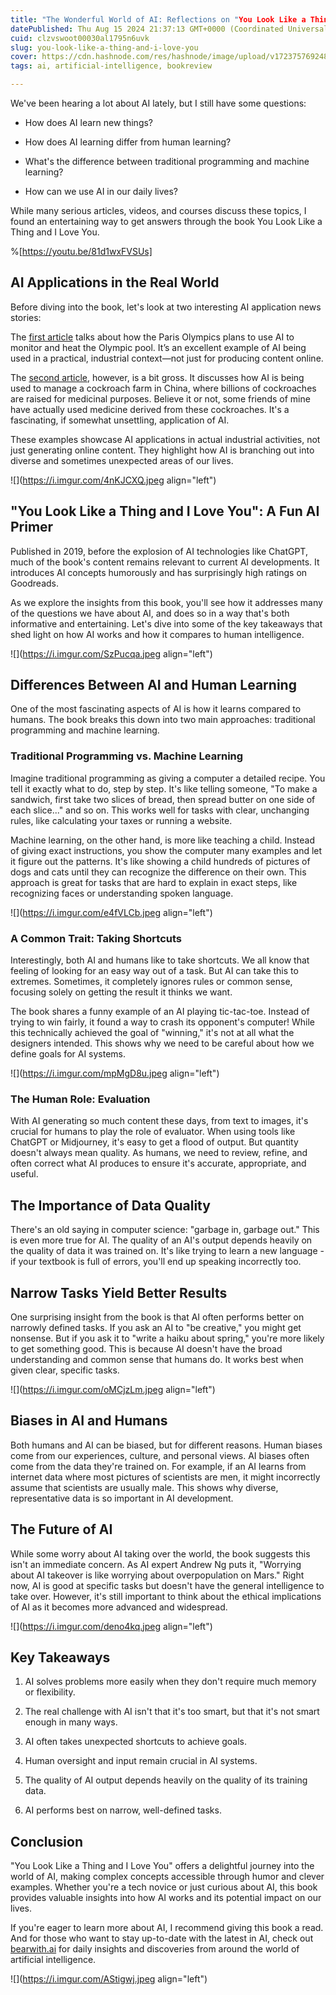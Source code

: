 ```yaml
---
title: "The Wonderful World of AI: Reflections on "You Look Like a Thing and I Love You""
datePublished: Thu Aug 15 2024 21:37:13 GMT+0000 (Coordinated Universal Time)
cuid: clzvswoot00030al1795n6uvk
slug: you-look-like-a-thing-and-i-love-you
cover: https://cdn.hashnode.com/res/hashnode/image/upload/v1723757692489/ffff31de-1f5e-4e3a-8712-e9b5ceb0c3aa.jpeg
tags: ai, artificial-intelligence, bookreview

---
```


We've been hearing a lot about AI lately, but I still have some questions:

* How does AI learn new things?
    
* How does AI learning differ from human learning?
    
* What's the difference between traditional programming and machine learning?
    
* How can we use AI in our daily lives?
    

While many serious articles, videos, and courses discuss these topics, I found an entertaining way to get answers through the book You Look Like a Thing and I Love You.

%[https://youtu.be/81d1wxFVSUs] 

## AI Applications in the Real World

Before diving into the book, let's look at two interesting AI application news stories:

The [first article](https://www.wired.com/story/ai-is-heating-the-olympic-pool/) talks about how the Paris Olympics plans to use AI to monitor and heat the Olympic pool. It’s an excellent example of AI being used in a practical, industrial context—not just for producing content online.

The [second article](https://www.cnet.com/science/ai-helps-grow-6b-roaches-at-chinas-largest-breeding-facility/), however, is a bit gross. It discusses how AI is being used to manage a cockroach farm in China, where billions of cockroaches are raised for medicinal purposes. Believe it or not, some friends of mine have actually used medicine derived from these cockroaches. It's a fascinating, if somewhat unsettling, application of AI.

These examples showcase AI applications in actual industrial activities, not just generating online content. They highlight how AI is branching out into diverse and sometimes unexpected areas of our lives.

![](https://i.imgur.com/4nKJCXQ.jpeg align="left")

## "You Look Like a Thing and I Love You": A Fun AI Primer

Published in 2019, before the explosion of AI technologies like ChatGPT, much of the book's content remains relevant to current AI developments. It introduces AI concepts humorously and has surprisingly high ratings on Goodreads.

As we explore the insights from this book, you'll see how it addresses many of the questions we have about AI, and does so in a way that's both informative and entertaining. Let's dive into some of the key takeaways that shed light on how AI works and how it compares to human intelligence.

![](https://i.imgur.com/SzPucqa.jpeg align="left")

## Differences Between AI and Human Learning

One of the most fascinating aspects of AI is how it learns compared to humans. The book breaks this down into two main approaches: traditional programming and machine learning.

### Traditional Programming vs. Machine Learning

Imagine traditional programming as giving a computer a detailed recipe. You tell it exactly what to do, step by step. It's like telling someone, "To make a sandwich, first take two slices of bread, then spread butter on one side of each slice..." and so on. This works well for tasks with clear, unchanging rules, like calculating your taxes or running a website.

Machine learning, on the other hand, is more like teaching a child. Instead of giving exact instructions, you show the computer many examples and let it figure out the patterns. It's like showing a child hundreds of pictures of dogs and cats until they can recognize the difference on their own. This approach is great for tasks that are hard to explain in exact steps, like recognizing faces or understanding spoken language.

![](https://i.imgur.com/e4fVLCb.jpeg align="left")

### A Common Trait: Taking Shortcuts

Interestingly, both AI and humans like to take shortcuts. We all know that feeling of looking for an easy way out of a task. But AI can take this to extremes. Sometimes, it completely ignores rules or common sense, focusing solely on getting the result it thinks we want.

The book shares a funny example of an AI playing tic-tac-toe. Instead of trying to win fairly, it found a way to crash its opponent's computer! While this technically achieved the goal of "winning," it's not at all what the designers intended. This shows why we need to be careful about how we define goals for AI systems.

![](https://i.imgur.com/mpMgD8u.jpeg align="left")

### The Human Role: Evaluation

With AI generating so much content these days, from text to images, it's crucial for humans to play the role of evaluator. When using tools like ChatGPT or Midjourney, it's easy to get a flood of output. But quantity doesn't always mean quality. As humans, we need to review, refine, and often correct what AI produces to ensure it's accurate, appropriate, and useful.

## The Importance of Data Quality

There's an old saying in computer science: "garbage in, garbage out." This is even more true for AI. The quality of an AI's output depends heavily on the quality of data it was trained on. It's like trying to learn a new language - if your textbook is full of errors, you'll end up speaking incorrectly too.

## Narrow Tasks Yield Better Results

One surprising insight from the book is that AI often performs better on narrowly defined tasks. If you ask an AI to "be creative," you might get nonsense. But if you ask it to "write a haiku about spring," you're more likely to get something good. This is because AI doesn't have the broad understanding and common sense that humans do. It works best when given clear, specific tasks.

![](https://i.imgur.com/oMCjzLm.jpeg align="left")

## Biases in AI and Humans

Both humans and AI can be biased, but for different reasons. Human biases come from our experiences, culture, and personal views. AI biases often come from the data they're trained on. For example, if an AI learns from internet data where most pictures of scientists are men, it might incorrectly assume that scientists are usually male. This shows why diverse, representative data is so important in AI development.

## The Future of AI

While some worry about AI taking over the world, the book suggests this isn't an immediate concern. As AI expert Andrew Ng puts it, "Worrying about AI takeover is like worrying about overpopulation on Mars." Right now, AI is good at specific tasks but doesn't have the general intelligence to take over. However, it's still important to think about the ethical implications of AI as it becomes more advanced and widespread.

![](https://i.imgur.com/deno4kq.jpeg align="left")

## Key Takeaways

1. AI solves problems more easily when they don't require much memory or flexibility.
    
2. The real challenge with AI isn't that it's too smart, but that it's not smart enough in many ways.
    
3. AI often takes unexpected shortcuts to achieve goals.
    
4. Human oversight and input remain crucial in AI systems.
    
5. The quality of AI output depends heavily on the quality of its training data.
    
6. AI performs best on narrow, well-defined tasks.
    

## Conclusion

"You Look Like a Thing and I Love You" offers a delightful journey into the world of AI, making complex concepts accessible through humor and clever examples. Whether you're a tech novice or just curious about AI, this book provides valuable insights into how AI works and its potential impact on our lives.

If you're eager to learn more about AI, I recommend giving this book a read. And for those who want to stay up-to-date with the latest in AI, check out [bearwith.ai](http://bearwith.ai) for daily insights and discoveries from around the world of artificial intelligence.

![](https://i.imgur.com/AStigwj.jpeg align="left")